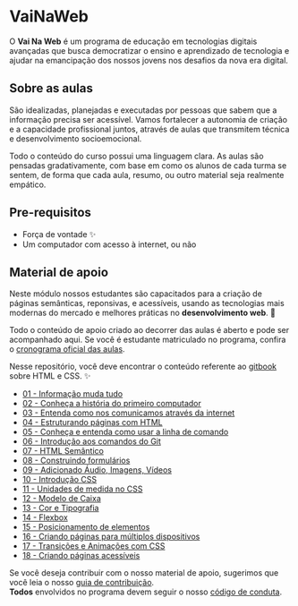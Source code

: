 # VaiNaWeb

O **Vai Na Web** é um programa de educação em tecnologias digitais avançadas que busca democratizar o ensino e aprendizado de tecnologia e ajudar na emancipação dos nossos jovens nos desafios da nova era digital.

## Sobre as aulas

São idealizadas, planejadas e executadas por pessoas que sabem que a informação precisa ser acessível. Vamos fortalecer a autonomia de criação e a capacidade profissional juntos, através de aulas que transmitem técnica e desenvolvimento socioemocional.

Todo o conteúdo do curso possui uma linguagem clara. As aulas são pensadas gradativamente, com base em como os alunos de cada turma se sentem, de forma que cada aula, resumo, ou outro material seja realmente empático.

## Pre-requisitos
* Força de vontade :sparkles:
* Um computador com acesso à internet, ou não

## Material de apoio

Neste módulo nossos estudantes são capacitados para a criação de páginas semânticas, reponsivas, e acessíveis, usando as tecnologias mais modernas do mercado e melhores práticas no **desenvolvimento web**. :rocket:

Todo o conteúdo de apoio criado ao decorrer das aulas é aberto e pode ser acompanhado aqui. Se você é estudante matriculado no programa, confira o [cronograma oficial das aulas](https://docs.google.com/document/d/105rl_wwvvyoIO2EDXPLd5T1HeKxWszM4iZIN91lvt5g/edit?usp=sharing).

Nesse repositório, você deve encontrar o conteúdo referente ao [gitbook](https://vainaweb.gitbooks.io/primeiros-passos-web) sobre HTML e CSS. :sparkles:

* [01 - Informação muda tudo](capitulos/01)
* [02 - Conheça a história do primeiro computador](capitulos/02)
* [03 - Entenda como nos comunicamos através da internet](capitulos/03)
* [04 - Estruturando páginas com HTML](capitulos/04)
* [05 - Conheça e entenda como usar a linha de comando](capitulos/05)
* [06 - Introdução aos comandos do Git](capitulos/06)
* [07 - HTML Semântico](capitulos/07)
* [08 - Construindo formulários](capitulos/08)
* [09 - Adicionado Áudio, Imagens, Vídeos](capitulos/09)
* [10 - Introdução CSS](capitulos/10)
* [11 - Unidades de medida no CSS](capitulos/11)
* [12 - Modelo de Caixa](capitulos/12)
* [13 - Cor e Tipografia](capitulos/13)
* [14 - Flexbox](capitulos/14)
* [15 - Posicionamento de elementos](capitulos/15)
* [16 - Criando páginas para múltiplos dispositivos](capitulos/16)
* [17 - Transições e Animações com CSS](capitulos/17)
* [18 - Criando páginas acessíveis](capitulos/18)

Se você deseja contribuir com o nosso material de apoio, sugerimos que você leia o nosso [guia de contribuição](CONTRIBUTING.md). <br>
**Todos** envolvidos no programa devem seguir o nosso [código de conduta](CODE_OF_CONDUCT.md).
